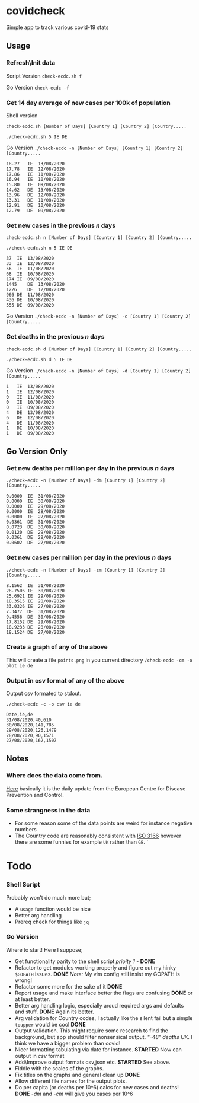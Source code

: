# covidcheck

Simple app to track various covid-19 stats 

## Usage 

### Refresh\Init data 

Script Version
`check-ecdc.sh f` 

Go Version
`check-ecdc -f`


### Get 14 day average of new cases per 100k of population

Shell version

`check-ecdc.sh [Number of Days] [Country 1] [Country 2] [Country.....` 

`./check-ecdc.sh 5 IE DE` 

Go Version
`./check-ecdc -n [Number of Days] [Country 1] [Country 2] [Country.....`

```
18.27	IE	13/08/2020
17.78	IE	12/08/2020
17.86	IE	11/08/2020
16.94	IE	10/08/2020
15.80	IE	09/08/2020
14.62	DE	13/08/2020
13.96	DE	12/08/2020
13.31	DE	11/08/2020
12.91	DE	10/08/2020
12.79	DE	09/08/2020
```

### Get new cases in the previous _n_ days  


`check-ecdc.sh n [Number of Days] [Country 1] [Country 2] [Country.....` 

`./check-ecdc.sh n 5 IE DE` 

```
37	IE	13/08/2020
33	IE	12/08/2020
56	IE	11/08/2020
68	IE	10/08/2020
174	IE	09/08/2020
1445	DE	13/08/2020
1226	DE	12/08/2020
966	DE	11/08/2020
436	DE	10/08/2020
555	DE	09/08/2020
```

Go Version
`./check-ecdc -n [Number of Days] -c [Country 1] [Country 2] [Country.....`


### Get deaths in the previous _n_ days  


`check-ecdc.sh d [Number of Days] [Country 1] [Country 2] [Country.....` 

`./check-ecdc.sh d 5 IE DE` 

Go Version
`./check-ecdc -n [Number of Days] -d [Country 1] [Country 2] [Country.....`


```
1	IE	13/08/2020
1	IE	12/08/2020
0	IE	11/08/2020
0	IE	10/08/2020
0	IE	09/08/2020
4	DE	13/08/2020
6	DE	12/08/2020
4	DE	11/08/2020
1	DE	10/08/2020
1	DE	09/08/2020
```

## Go Version Only

### Get new deaths per million per day in the previous _n_ days  

`./check-ecdc -n [Number of Days] -dm [Country 1] [Country 2] [Country.....`

```
0.0000	IE	31/08/2020
0.0000	IE	30/08/2020
0.0000	IE	29/08/2020
0.0000	IE	28/08/2020
0.0000	IE	27/08/2020
0.0361	DE	31/08/2020
0.0723	DE	30/08/2020
0.0120	DE	29/08/2020
0.0361	DE	28/08/2020
0.0602	DE	27/08/2020
```

### Get new cases per million per day in the previous _n_ days  

`./check-ecdc -n [Number of Days] -cm [Country 1] [Country 2] [Country.....`

```
8.1562	IE	31/08/2020
28.7506	IE	30/08/2020
25.6921	IE	29/08/2020
18.3515	IE	28/08/2020
33.0326	IE	27/08/2020
7.3477	DE	31/08/2020
9.4556	DE	30/08/2020
17.8152	DE	29/08/2020
18.9233	DE	28/08/2020
18.1524	DE	27/08/2020
```

### Create a graph of any of the above

This will create a file `points.png` in you current directory
`/check-ecdc -cm -o plot ie de`


### Output in csv format of any of the above

Output csv formated to stdout.

`./check-ecdc -c -o csv ie de`

```
Date,ie,de
31/08/2020,40,610
30/08/2020,141,785
29/08/2020,126,1479
28/08/2020,90,1571
27/08/2020,162,1507
```


## Notes 

### Where does the data come from. 

[Here](https://www.ecdc.europa.eu/en/publications-data/download-todays-data-geographic-distribution-covid-19-cases-worldwide) basically it is the daily update from the European Centre for Disease Prevention and Control.

### Some strangness in the data 

* For some reason some of the data points are weird for instance negative numbers 
* The Country code are reasonably consistent with [ISO 3166](https://www.iban.com/country-codes) however there are some funnies for example `UK` rather than `GB`.
`


# Todo

### Shell Script
Probably won't do much more but;
  * A `usage` function would be nice
  * Better arg handling
  * Prereq check for things like `jq`

### Go Version
Where to start! Here I suppose;
  * Get functionality parity to the shell script *prioity 1* - **DONE**
  * Refactor to get modules working properly and figure out my hinky `$GOPATH` issues. **DONE** _Note:_ My vim config still insist my GOPATH is wrong!
  * Refactor some more for the sake of it **DONE**
  * Report usage and make interface better the flags are confusing **DONE** or at least better.
  * Better arg handling logic, especially aroud required args and defaults and stuff. **DONE** Again its better.
  * Arg validation for Country codes, I actually like the silent fail but a simple `toupper` would be cool **DONE** 
  * Output validation. This might require some research to find the background, but app should filter nonsensical output. _"-48" deaths UK._ I think we have a bigger problem than covid!
  * Nicer formatting tabulating via date for instance. **STARTED** Now can output in _csv_ format 
  * Add\Improve output formats csv,json etc. **STARTED** See above.
  * Fiddle with the scales of the graphs. 
  * Fix titles on the graphs and general clean up **DONE**
  * Allow different file names for the output plots.
  * Do per capita (or deaths per 10^6) calcs for new cases and deaths! **DONE** _-dm_ and _-cm_ will give you cases per 10^6


